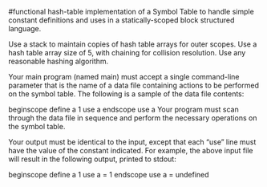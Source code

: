 #functional hash-table implementation of a Symbol Table to handle simple constant definitions and uses in a statically-scoped block structured language.

Use a stack to maintain copies of hash table arrays for outer scopes. Use a hash table array size of 5, with chaining for collision resolution. Use any reasonable hashing algorithm.

Your main program (named main) must accept a single command-line parameter that is the name of a data file containing actions to be performed on the symbol table. The following is a sample of the data file contents:

beginscope
define a 1
use a
endscope
use a
Your program must scan through the data file in sequence and perform the necessary operations on the symbol table.

Your output must be identical to the input, except that each “use” line must have the value of the constant indicated. For example, the above input file will result in the following output, printed to stdout:

beginscope
define a 1
use a = 1
endscope
use a = undefined
